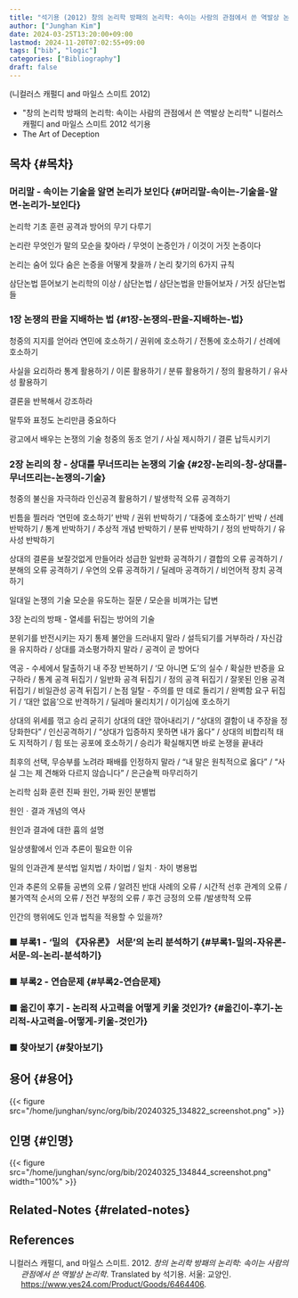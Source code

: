 ```yaml
---
title: "석기용 (2012) 창의 논리학 방패의 논리학: 속이는 사람의 관점에서 쓴 역발상 논리학"
author: ["Junghan Kim"]
date: 2024-03-25T13:20:00+09:00
lastmod: 2024-11-20T07:02:55+09:00
tags: ["bib", "logic"]
categories: ["Bibliography"]
draft: false
---
```


(니컬러스 캐펄디 and 마일스 스미트 2012)

-   "창의 논리학 방패의 논리학: 속이는 사람의 관점에서 쓴 역발상 논리학" 니컬러스 캐펄디 and 마일스 스미트 2012 석기용
-   The Art of Deception


## 목차 {#목차}


### 머리말 - 속이는 기술을 알면 논리가 보인다 {#머리말-속이는-기술을-알면-논리가-보인다}

논리학 기초 훈련 공격과 방어의 무기 다루기

논리란 무엇인가 말의 모순을 찾아라 / 무엇이 논증인가 / 이것이 거짓 논증이다

논리는 숨어 있다 숨은 논증을 어떻게 찾을까 / 논리 찾기의 6가지 규칙

삼단논법 뜯어보기 논리학의 이상 / 삼단논법 / 삼단논법을 만들어보자 / 거짓 삼단논법들


### 1장 논쟁의 판을 지배하는 법 {#1장-논쟁의-판을-지배하는-법}

청중의 지지를 얻어라 연민에 호소하기 / 권위에 호소하기 / 전통에 호소하기 / 선례에 호소하기

사실을 요리하라 통계 활용하기 / 이론 활용하기 / 분류 활용하기 / 정의 활용하기 / 유사성 활용하기

결론을 반복해서 강조하라

말투와 표정도 논리만큼 중요하다

광고에서 배우는 논쟁의 기술 청중의 동조 얻기 / 사실 제시하기 / 결론 납득시키기


### 2장 논리의 창 - 상대를 무너뜨리는 논쟁의 기술 {#2장-논리의-창-상대를-무너뜨리는-논쟁의-기술}

청중의 불신을 자극하라 인신공격 활용하기 / 발생학적 오류 공격하기

빈틈을 찔러라 ‘연민에 호소하기’ 반박 / 권위 반박하기 / ‘대중에 호소하기’ 반박 / 선례 반박하기 / 통계 반박하기 / 추상적 개념 반박하기 / 분류 반박하기 / 정의 반박하기 / 유사성 반박하기

상대의 결론을 보잘것없게 만들어라 성급한 일반화 공격하기 / 결합의 오류 공격하기 / 분해의 오류 공격하기 / 우연의 오류 공격하기 / 딜레마 공격하기 / 비언어적 장치 공격하기

일대일 논쟁의 기술 모순을 유도하는 질문 / 모순을 비껴가는 답변

3장 논리의 방패 - 열세를 뒤집는 방어의 기술

분위기를 반전시키는 자기 통제 불안을 드러내지 말라 / 설득되기를 거부하라 / 자신감을 유지하라 / 상대를 과소평가하지 말라 / 공격이 곧 방어다

역공 - 수세에서 탈출하기 내 주장 반복하기 / ‘모 아니면 도’의 실수 / 확실한 반증을 요구하라 / 통계 공격 뒤집기 / 일반화 공격 뒤집기 / 정의 공격 뒤집기 / 잘못된 인용 공격 뒤집기 / 비일관성 공격 뒤집기 / 논점 일탈 - 주의를 딴 데로 돌리기 / 완벽함 요구 뒤집기 / ‘대안 없음’으로 반격하기 / 딜레마 물리치기 / 이기심에 호소하기

상대의 위세를 꺾고 승리 굳히기 상대의 대안 깎아내리기 / “상대의 결함이 내 주장을 정당화한다” / 인신공격하기 / “상대가 입증하지 못하면 내가 옳다” / 상대의 비합리적 태도 지적하기 / 힘 또는 공포에 호소하기 / 승리가 확실해지면 바로 논쟁을 끝내라

최후의 선택, 무승부를 노려라 패배를 인정하지 말라 / “내 말은 원칙적으로 옳다” / “사실 그는 제 견해와 다르지 않습니다” / 은근슬쩍 마무리하기

논리학 심화 훈련 진짜 원인, 가짜 원인 분별법

원인ㆍ결과 개념의 역사

원인과 결과에 대한 흄의 설명

일상생활에서 인과 추론이 필요한 이유

밀의 인과관계 분석법 일치법 / 차이법 / 일치ㆍ차이 병용법

인과 추론의 오류들 공변의 오류 / 알려진 반대 사례의 오류 / 시간적 선후 관계의 오류 / 불가역적 순서의 오류 / 전건 부정의 오류 / 후건 긍정의 오류 /발생학적 오류

인간의 행위에도 인과 법칙을 적용할 수 있을까?


### ■ 부록1 - ‘밀의 《자유론》 서문’의 논리 분석하기 {#부록1-밀의-자유론-서문-의-논리-분석하기}


### ■ 부록2 - 연습문제 {#부록2-연습문제}


### ■ 옮긴이 후기 - 논리적 사고력을 어떻게 키울 것인가? {#옮긴이-후기-논리적-사고력을-어떻게-키울-것인가}


### ■ 찾아보기 {#찾아보기}


## 용어 {#용어}

{{< figure src="/home/junghan/sync/org/bib/20240325_134822_screenshot.png" >}}


## 인명 {#인명}

{{< figure src="/home/junghan/sync/org/bib/20240325_134844_screenshot.png" width="100%" >}}


## Related-Notes {#related-notes}

## References

<style>.csl-entry{text-indent: -1.5em; margin-left: 1.5em;}</style><div class="csl-bib-body">
  <div class="csl-entry">니컬러스 캐펄디, and 마일스 스미트. 2012. <i>창의 논리학 방패의 논리학: 속이는 사람의 관점에서 쓴 역발상 논리학</i>. Translated by 석기용. 서울: 교양인. <a href="https://www.yes24.com/Product/Goods/6464406">https://www.yes24.com/Product/Goods/6464406</a>.</div>
</div>
